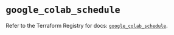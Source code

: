 # `google_colab_schedule`

Refer to the Terraform Registry for docs: [`google_colab_schedule`](https://registry.terraform.io/providers/hashicorp/google/6.47.0/docs/resources/colab_schedule).

